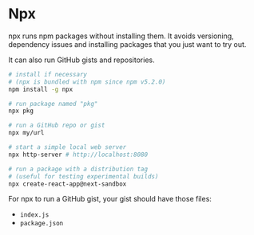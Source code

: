 # Npx

npx runs npm packages without installing them. It avoids versioning, dependency issues and installing packages that you just want to try out.

It can also run GitHub gists and repositories.

```bash
# install if necessary
# (npx is bundled with npm since npm v5.2.0)
npm install -g npx

# run package named "pkg"
npx pkg

# run a GitHub repo or gist
npx my/url

# start a simple local web server
npx http-server # http://localhost:8080

# run a package with a distribution tag
# (useful for testing experimental builds)
npx create-react-app@next-sandbox
```

For npx to run a GitHub gist, your gist should have those files:
- `index.js`
- `package.json`
